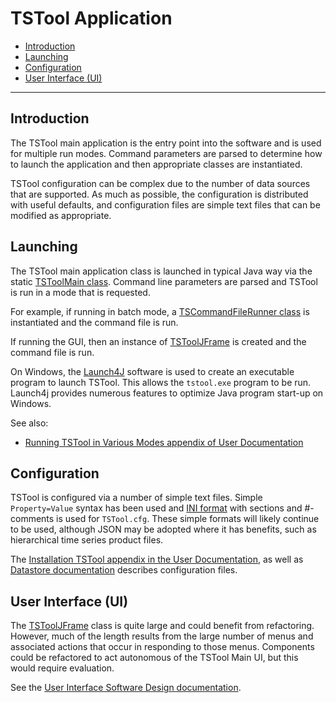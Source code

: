 # TSTool Application #

* [Introduction](#introduction)
* [Launching](#launching)
* [Configuration](#configuration)
* [User Interface (UI)](#user-interface-ui)

-----

## Introduction ##

The TSTool main application is the entry point into the software and is used for multiple run modes.
Command parameters are parsed to determine how to launch the application and then
appropriate classes are instantiated.

TSTool configuration can be complex due to the number of data sources that are supported.
As much as possible, the configuration is distributed with useful defaults,
and configuration files are simple text files that can be modified as appropriate.

## Launching ##

The TSTool main application class is launched in typical Java way via the
static [TSToolMain class](https://github.com/OpenWaterFoundation/cdss-app-tstool-main/blob/master/src/DWR/DMI/tstool/TSToolMain.java).
Command line parameters are parsed and TSTool is run in a mode that is requested.

For example, if running in batch mode, a
[TSCommandFileRunner class](https://github.com/OpenWaterFoundation/cdss-lib-processor-ts-java/blob/master/src/rti/tscommandprocessor/core/TSCommandFileRunner.java)
is instantiated and the command file is run.

If running the GUI, then an instance of
[TSToolJFrame](https://github.com/OpenWaterFoundation/cdss-app-tstool-main/blob/master/src/DWR/DMI/tstool/TSTool_JFrame.java)
is created and the command file is run.

On Windows, the [Launch4J](../../resources#launch4j) software is used to create an
executable program to launch TSTool.
This allows the `tstool.exe` program to be run.
Launch4j provides numerous features to optimize Java program start-up on Windows.

See also:

* [Running TSTool in Various Modes appendix of User Documentation](http://learn.openwaterfoundation.org/cdss-app-tstool-doc-user/appendix-running/running/)

## Configuration ##

TSTool is configured via a number of simple text files.
Simple `Property=Value` syntax has been used and
[INI format](https://en.wikipedia.org/wiki/INI_file)
with sections and #-comments is used for `TSTool.cfg`.
These simple formats will likely continue to be used, although JSON may be adopted where it has benefits,
such as hierarchical time series product files.

The [Installation TSTool appendix in the User Documentation](http://learn.openwaterfoundation.org/cdss-app-tstool-doc-user/appendix-install/install/),
as well as [Datastore documentation](http://learn.openwaterfoundation.org/cdss-app-tstool-doc-user/datastore-ref/overview/)
describes configuration files.

## User Interface (UI) ##

The
[TSToolJFrame](https://github.com/OpenWaterFoundation/cdss-app-tstool-main/blob/master/src/DWR/DMI/tstool/TSTool_JFrame.java)
class is quite large and could benefit from refactoring.
However, much of the length results from the large number of menus and associated actions that
occur in responding to those menus.
Components could be refactored to act autonomous of the TSTool Main UI, but this would require evaluation.

See the [User Interface Software Design documentation](../ui/ui).

